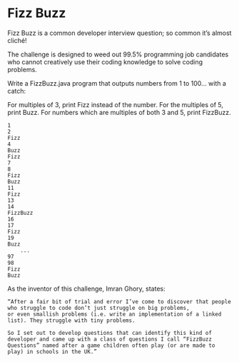 # Fizz Buzz

Fizz Buzz is a common developer interview question; so common it’s almost cliché!

The challenge is designed to weed out 99.5% programming job candidates who cannot creatively use their coding knowledge to solve coding problems.

Write a FizzBuzz.java program that outputs numbers from 1 to 100… with a catch:

For multiples of 3, print Fizz instead of the number.
For the multiples of 5, print Buzz.
For numbers which are multiples of both 3 and 5, print FizzBuzz.

    1
    2
    Fizz
    4
    Buzz
    Fizz
    7
    8
    Fizz
    Buzz
    11
    Fizz
    13
    14
    FizzBuzz
    16
    17
    Fizz
    19
    Buzz
        ...
    97
    98
    Fizz
    Buzz

As the inventor of this challenge, Imran Ghory, states:

    “After a fair bit of trial and error I’ve come to discover that people who struggle to code don’t just struggle on big problems,
    or even smallish problems (i.e. write an implementation of a linked list). They struggle with tiny problems.

    So I set out to develop questions that can identify this kind of developer and came up with a class of questions I call “FizzBuzz Questions” named after a game children often play (or are made to play) in schools in the UK.”

